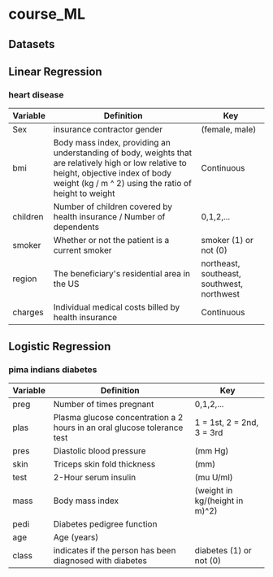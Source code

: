 # course_ML

## Datasets

## Linear Regression

### heart disease

|Variable	| Definition |	Key |
|---------|------------|------|
|Sex | insurance contractor gender | (female, male)|
|bmi | Body mass index, providing an understanding of body, weights that are relatively high or low relative to height, objective index of body weight (kg / m ^ 2) using the ratio of height to weight | Continuous | 
|children | Number of children covered by health insurance / Number of dependents| 0,1,2,... |
|smoker | Whether or not the patient is a current smoker | smoker (1) or not (0) |
|region | The beneficiary's residential area in the US | northeast, southeast, southwest, northwest | 
|charges | Individual medical costs billed by health insurance | Continuous |

## Logistic Regression

### pima indians diabetes

|Variable	| Definition |	Key |
|---------|------------|------|
|preg	| Number of times pregnant | 0,1,2,... |
| plas | Plasma glucose concentration a 2 hours in an oral glucose tolerance test | 1 = 1st, 2 = 2nd, 3 = 3rd |
| pres | Diastolic blood pressure | (mm Hg) |	
| skin | Triceps skin fold thickness | (mm) |	
| test | 2-Hour serum insulin | (mu U/ml)	|
| mass | Body mass index | (weight in kg/(height in m)^2) |
|pedi | Diabetes pedigree function | |
|age | Age (years) | |
|class | indicates if the person has been diagnosed with diabetes | diabetes (1) or not (0) |	

